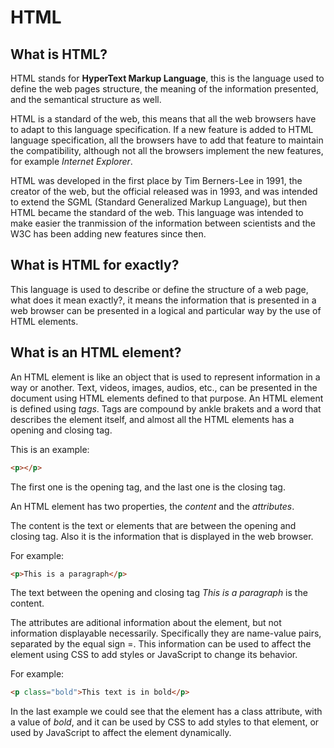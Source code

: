 # HTML

## What is HTML?

HTML stands for **HyperText Markup Language**, this is the language used to define the web pages structure, the meaning of the information presented, and the semantical structure as well.

HTML is a standard of the web, this means that all the web browsers have to adapt to this language specification. If a new feature is added to HTML language specification, all the browsers have to add that feature to maintain the compatibility, although not all the browsers implement the new features, for example *Internet Explorer*.

HTML was developed in the first place by Tim Berners-Lee in 1991, the creator of the web, but the official released was in 1993, and was intended to extend the SGML (Standard Generalized Markup Language), but then HTML became the standard of the web. This language was intended to make easier the tranmission of the information between scientists and the W3C has been adding new features since then.

## What is HTML for exactly?

This language is used to describe or define the structure of a web page, what does it mean exactly?, it means the information that is presented in a web browser can be presented in a logical and particular way by the use of HTML elements.

## What is an HTML element?

An HTML element is like an object that is used to represent information in a way or another. Text, videos, images, audios, etc., can be presented in the document using HTML elements defined to that purpose. An HTML element is defined using *tags*. Tags are compound by ankle brakets and a word that describes the element itself, and almost all the HTML elements has a opening and closing tag.

This is an example:
```html 
<p></p>
```
The first one is the opening tag, and the last one is the closing tag.

An HTML element has two properties, the *content* and the *attributes*.

The content is the text or elements that are between the opening and closing tag. Also it is the information that is displayed in the web browser.

For example:
```html
<p>This is a paragraph</p>
```
The text between the opening and closing tag *This is a paragraph* is the content.

The attributes are aditional information about the element, but not information displayable necessarily. Specifically they are name-value pairs, separated by the equal sign =. This information can be used to affect the element using CSS to add styles or JavaScript to change its behavior.

For example:
```html
<p class="bold">This text is in bold</p>
```

In the last example we could see that the element has a class attribute, with a value of *bold*, and it can be used by CSS to add styles to that element, or used by JavaScript to affect the element dynamically.
